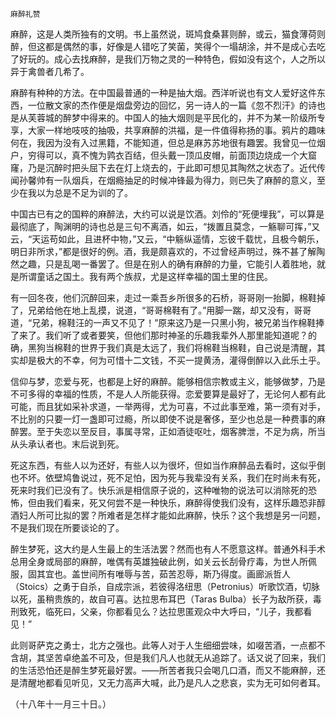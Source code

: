     麻醉礼赞 

   麻醉，这是人类所独有的文明。书上虽然说，斑鸠食桑葚则醉，或云，猫食薄荷则醉，但这都是偶然的事，好像是人错吃了笑菌，笑得个一塌胡涂，并不是成心去吃了好玩的。成心去找麻醉，是我们万物之灵的一种特色，假如没有这个，人之所以异于禽兽者几希了。

   麻醉有种种的方法。在中国最普通的一种是抽大烟。西洋听说也有文人爱好这件东西，一位散文家的杰作便是烟盘旁边的回忆，另一诗人的一篇《忽不烈汗》的诗也是从芙蓉城的醉梦中得来的。中国人的抽大烟则是平民化的，并不为某一阶级所专享，大家一样地吱吱的抽吸，共享麻醉的洪福，是一件值得称扬的事。鸦片的趣味何在，我因为没有入过黑籍，不能知道，但总是麻苏苏地很有趣罢。我曾见一位烟户，穷得可以，真不愧为鹑衣百结，但头戴一顶瓜皮帽，前面顶边烧成一个大窟窿，乃是沉醉时把头屈下去在灯上烧去的，于此即可想见其陶然之状态了。近代传闻孙馨帅有一队烟兵，在烟瘾抽足的时候冲锋最为得力，则已失了麻醉的意义，至少在我以为总是不足为训的了。

   中国古已有之的国粹的麻醉法，大约可以说是饮酒。刘伶的“死便埋我”，可以算是最彻底了，陶渊明的诗也总是三句不离酒，如云，“拨置且莫念，一觞聊可挥，”又云，“天运苟如此，且进杯中物，”又云，“中觞纵遥情，忘彼千载忧，且极今朝乐，明日非所求，”都是很好的例。酒，我是颇喜欢的，不过曾经声明过，殊不甚了解陶然之趣，只是乱喝一番罢了。但是在别人的确有麻醉的力量，它能引人着胜地，就是所谓童话之国土。我有两个族叔，尤是这样幸福的国土里的住民。

   有一回冬夜，他们沉醉回来，走过一乘吾乡所很多的石桥，哥哥刚一抬脚，棉鞋掉了，兄弟给他在地上乱摸，说道，“哥哥棉鞋有了。”用脚一踹，却又没有，哥哥道，“兄弟，棉鞋汪的一声又不见了！”原来这乃是一只黑小狗，被兄弟当作棉鞋捧了来了。我们听了或者要笑，但他们那时神圣的乐趣我辈外人那里能知道呢？的确，黑狗当棉鞋的世界于我们真是太远了，我们将棉鞋当棉鞋，自己说是清醒，其实却是极大的不幸，何为可惜十二文钱，不买一提黄汤，灌得倒醉以入此乐土乎。

   信仰与梦，恋爱与死，也都是上好的麻醉。能够相信宗教或主义，能够做梦，乃是不可多得的幸福的性质，不是人人所能获得。恋爱要算是最好了，无论何人都有此可能，而且犹如采补求道，一举两得，尤为可喜，不过此事至难，第一须有对手，不比别的只要一灯一盏即可过瘾，所以即使不说是奢侈，至少也总是一种费事的麻醉罢。至于失恋以至反目，事属寻常，正如酒徒呕吐，烟客脾泄，不足为病，所当从头承认者也。末后说到死。

   死这东西，有些人以为还好，有些人以为很坏，但如当作麻醉品去看时，这似乎倒也不坏。依壁鸠鲁说过，死不足怕，因为死与我辈没有关系，我们在时尚未有死，死来时我们已没有了。快乐派是相信原子说的，这种唯物的说法可以消除死的恐怖，但由我们看来，死又何尝不是一种快乐，麻醉得使我们没有，这样乐趣恐非醇酒妇人所可比拟的罢？所难者是怎样才能如此麻醉，快乐？这个我想是另一问题，不是我们现在所要谈论的了。

   醉生梦死，这大约是人生最上的生活法罢？然而也有人不愿意这样。普通外科手术总用全身或局部的麻醉，唯偶有英雄独破此例，如关云长刮骨疗毒，为世人所佩服，固其宜也。盖世间所有唯辱与苦，茹苦忍辱，斯乃得度。画廊派哲人（Stoics）之勇于自杀，自成宗派，若彼得洛纽思（Petronius）听歌饮酒，切脉以死，虽稍贵族的，故自可喜。达拉思布耳巴（Taras Bulba）长子为敌所获，毒刑致死，临死曰，父亲，你都看见么？达拉思匿观众中大呼曰，“儿子，我都看见！”

   此则哥萨克之勇士，北方之强也。此等人对于人生细细尝味，如啜苦酒，一点都不含胡，其坚苦卓绝盖不可及，但是我们凡人也就无从追踪了。话又说了回来，我们的生活恐怕还是醉生梦死最好罢。——所苦者我只会喝几口酒，而又不能麻醉，还是清醒地都看见听见，又无力高声大喊，此乃是凡人之悲哀，实为无可如何者耳。

   （十八年十一月三十日。）

